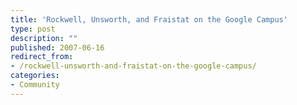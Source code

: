 ```yaml
---
title: 'Rockwell, Unsworth, and Fraistat on the Google Campus'
type: post
description: ""
published: 2007-06-16
redirect_from: 
- /rockwell-unsworth-and-fraistat-on-the-google-campus/
categories:
- Community
---
```

